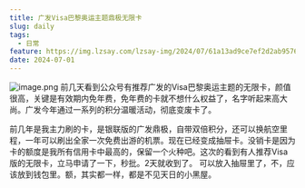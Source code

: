 ```yaml
---
title: 广发Visa巴黎奥运主题鼎极无限卡
slug: daily
tags:
  - 日常
feature: https://img.lzsay.com/lzsay-img/2024/07/61a13ad9ce7ef2d2ab9576b4138c0320.png
date: 2024-07-01
---
```


![image.png](https://img.lzsay.com/lzsay-img/2024/07/c3ad043a2764c5ea8acd7547ba239aa7.png)
前几天看到公众号有推荐广发的Visa巴黎奥运主题的无限卡，颜值很高，关键是有效期内免年费，免年费的卡就不想什么权益了，名字听起来高大尚。广发今年通过一系列的积分温暖活动，彻底变废卡了。
<!--more-->
前几年是我主力刷的卡，是银联版的广发鼎极，自带双倍积分，还可以换航空里程，一年可以刷出全家一次免费出游的机票。现在已经变成抽屉卡。没销卡是因为卡的额度是我所有信用卡中最高的，保留一个火种吧。这次的看到有人推荐Visa版的无限卡，立马申请了一下，秒批。2天就收到了。
可以放入抽屉里了，不，应该放到钱包里。额，其实都一样，都是不见天日的小黑屋。